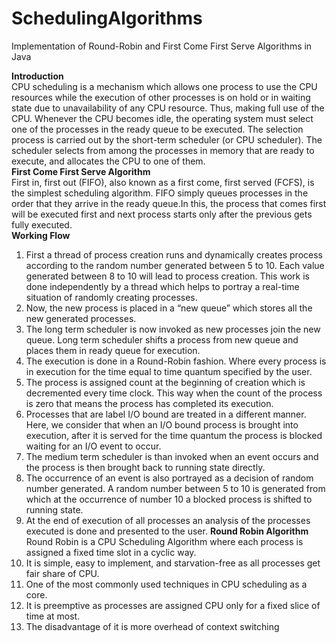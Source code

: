 # SchedulingAlgorithms
Implementation of Round-Robin and First Come First Serve Algorithms in Java

**Introduction**</br>
CPU scheduling is a mechanism which allows one process to use the CPU resources while the execution of other processes is on hold or in waiting state due to unavailability of any CPU resource. Thus, making full use of the CPU. Whenever the CPU becomes idle, the operating system must select one of the processes in the ​ready queue​ to be executed. The selection process is carried out by the short-term scheduler (or CPU scheduler). The scheduler selects from among the processes in memory that are ready to execute, and allocates the CPU to one of them.</br>
**First Come First Serve Algorithm**</br>
First in, first out (FIFO), also known as a first come, first served (FCFS), is the simplest scheduling algorithm. FIFO simply queues processes in the order that they arrive in the ready queue.In this, the process that comes first will be executed first and next process starts only after the previous gets fully executed.</br>
**Working Flow**</br>
1. First a thread of process creation runs and dynamically creates process according to the random number generated between 5 to 10. Each value generated between 8 to 10 will lead to process creation. This work is done independently by a thread which helps to portray a real-time situation of randomly creating processes.
2. Now, the new process is placed in a “new queue” which stores all the new generated processes.
3. The long term scheduler is now invoked as new processes join the new queue. Long term scheduler shifts a process from new queue and places them in ready queue for execution.
4. The execution is done in a Round-Robin fashion. Where every process is in execution for the time equal to time quantum specified by the user.
5. The process is assigned count at the beginning of creation which is decremented every time clock. This way when the count of the process is zero that means the process has completed its execution.
6. Processes that are label I/O bound are treated in a different manner. Here, we consider that when an I/O bound process is brought into execution, after it is served for the time quantum the process is blocked waiting for an I/O event to occur.
7. The medium term scheduler is than invoked when an event occurs and the process is then brought back to running state directly.
8. The occurrence of an event is also portrayed as a decision of random number generated. A random number between 5 to 10 is generated from which at the occurrence of number 10 a blocked process is shifted to running state.
9. At the end of execution of all processes an analysis of the processes executed is done and presented to the user.
**Round Robin Algorithm**</br>
Round Robin is a CPU Scheduling Algorithm where each process is assigned a fixed time slot in a cyclic way.
1. It is simple, easy to implement, and starvation-free as all processes get fair share of CPU.
2. One of the most commonly used techniques in CPU scheduling as a core.
3. It is preemptive as processes are assigned CPU only for a fixed slice of time at
most.
4. The disadvantage of it is more overhead of context switching</br></br>
